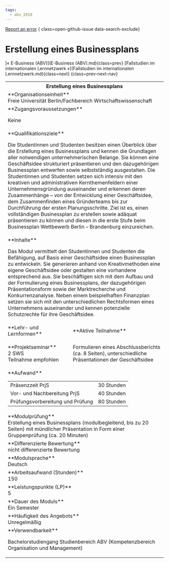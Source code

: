 ```yaml
---
tags:
  - abv_2018
---
```

[Report an error](https://github.com/SGSSGene/FUB-SUP/issues/new?title=Error%20in%20%22Erstellung%20eines%20Businessplans%22&body=There%20seems%20to%20be%20an%20error%20in%20module%20%22Erstellung%20eines%20Businessplans%22%2E%0A%0A%3CDescribe%20here%20a%20slightly%20more%20detailed%20description%20of%20what%20is%20wrong%3E&labels=bug)
{ class=open-github-issue data-search-exclude}

# Erstellung eines Businessplans

[« E-Business (ABV)](E-Business (ABV).md){class=prev}
[Fallstudien im internationalen Lernnetzwerk »](Fallstudien im internationalen Lernnetzwerk.md){class=next}
{class=prev-next-nav}

<table markdown id="moduledesc">
<tr markdown class="moduledesc_head"><th colspan="2">Erstellung eines Businessplans </th></tr>
<tr markdown><td colspan="2">**Organisationseinheit**   <br>Freie Universität Berlin/Fachbereich Wirtschaftswissenschaft</td></tr>


<tr markdown><td colspan="2">**Zugangsvoraussetzungen** <br>

Keine


</td></tr>
<tr markdown><td colspan="2">**Qualifikationsziele**    <br>

Die Studentinnen und Studenten besitzen einen Überblick über die Erstellung
eines Businessplans und kennen die Grundlagen aller notwendigen
unternehmerischen Belange. Sie können eine Geschäftsidee strukturiert
präsentieren und den dazugehörigen Businessplan entwerfen sowie
selbstständig ausgestalten. Die Studentinnen und Studenten setzen sich
intensiv mit den kreativen und administrativen Kernthemenfeldern einer
Unternehmensgründung auseinander und erkennen deren Zusammenhänge – von der Entwicklung einer Geschäftsidee, dem Zusammenfinden eines
  Gründerteams bis zur Durchführung der ersten Planungsschritte. Ziel ist
  es, einen vollständigen Businessplan zu erstellen sowie adäquat
  präsentieren zu können und diesen in die erste Stufe beim Businessplan
  Wettbewerb Berlin – Brandenburg einzureichen.


</td></tr>
<tr markdown><td colspan="2">**Inhalte**                <br>

Das Modul vermittelt den Studentinnen und Studenten die Befähigung, auf
Basis einer Geschäftsidee einen Businessplan zu entwickeln. Sie generieren
anhand von Kreativmethoden eine eigene Geschäftsidee oder gestalten eine
vorhandene entsprechend aus. Sie beschäftigen sich mit dem Aufbau und der
Formulierung eines Businessplans, der dazugehörigen Präsentationsform sowie
der Marktrecherche und Konkurrenzanalyse. Neben einem beispielhaften
Finanzplan setzen sie sich mit den unterschiedlichen Rechtsformen eines
Unternehmens auseinander und kennen potenzielle Schutzrechte für ihre
Geschäftsidee.


</td></tr>

<tr markdown><td>**Lehr- und Lernformen**</td><td>**Aktive Teilnahme**</td></tr>
<tr markdown><td> **Projektseminar** <br>2 SWS <br> Teilnahme empfohlen</td><td>

Formulieren eines Abschlussberichts (ca. 8 Seiten), unterschiedliche Präsentationen der Geschäftsidee
</td></tr>
<tr markdown><td colspan="2">**Aufwand**                <br>
<table class="aufwand_table">
<tr><td>Präsenzzeit PrjS</td><td>30 Stunden</td></tr>
<tr><td>Vor- und Nachbereitung PrjS</td><td>40 Stunden</td></tr>
<tr><td>Prüfungsvorbereitung und Prüfung</td><td>80 Stunden</td></tr>
</table>

</td></tr>
<tr markdown><td colspan="2">**Modulprüfung**             <br>Erstellung eines Businessplans (modulbegleitend, bis zu 20 Seiten) mit
mündlicher Präsentation in Form einer Gruppenprüfung (ca. 20 Minuten)


</td></tr>
<tr markdown><td colspan="2">**Differenzierte Bewertung** <br>nicht differenzierte Bewertung

</td></tr>
<tr markdown><td colspan="2">**Modulsprache**             <br>Deutsch</td></tr>
<tr markdown><td colspan="2">**Arbeitsaufwand (Stunden)** <br>150</td></tr>
<tr markdown><td colspan="2">**Leistungspunkte (LP)**     <br>5</td></tr>
<tr markdown><td colspan="2">**Dauer des Moduls**         <br>Ein Semester</td></tr>
<tr markdown><td colspan="2">**Häufigkeit des Angebots**  <br>Unregelmäßig</td></tr>
<tr markdown><td colspan="2">**Verwendbarkeit**           <br>

Bachelorstudiengang Studienbereich ABV (Kompetenzbereich Organisation und
Management)


</td></tr>

</table>
